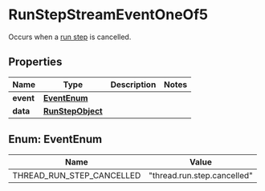 

# RunStepStreamEventOneOf5

Occurs when a [run step](/docs/api-reference/runs/step-object) is cancelled.

## Properties

| Name | Type | Description | Notes |
|------------ | ------------- | ------------- | -------------|
|**event** | [**EventEnum**](#EventEnum) |  |  |
|**data** | [**RunStepObject**](RunStepObject.md) |  |  |



## Enum: EventEnum

| Name | Value |
|---- | -----|
| THREAD_RUN_STEP_CANCELLED | &quot;thread.run.step.cancelled&quot; |



